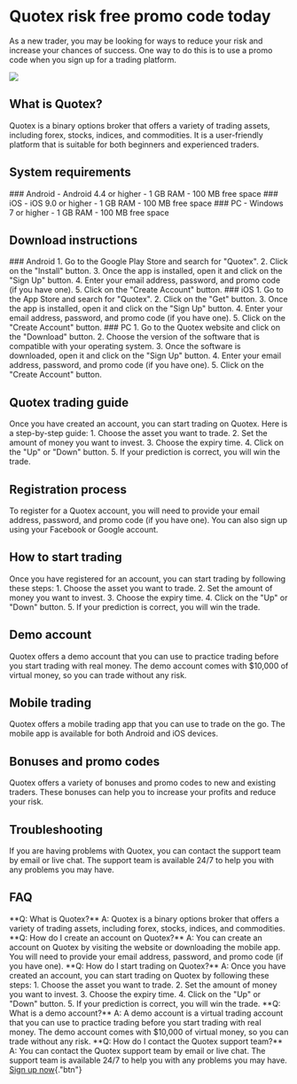 # Quotex risk free promo code today

As a new trader, you may be looking for ways to reduce your risk and
increase your chances of success. One way to do this is to use a promo
code when you sign up for a trading platform.

[![](https://static.quotex.io/files/4_en/300_250.jpg)](https://traff.sbs/brokerqxlid)

## What is Quotex?

Quotex is a binary options broker that offers a variety of trading
assets, including forex, stocks, indices, and commodities. It is a
user-friendly platform that is suitable for both beginners and
experienced traders.

## System requirements

\### Android - Android 4.4 or higher - 1 GB RAM - 100 MB free space \###
iOS - iOS 9.0 or higher - 1 GB RAM - 100 MB free space \### PC - Windows
7 or higher - 1 GB RAM - 100 MB free space

## Download instructions

\### Android 1. Go to the Google Play Store and search for
"Quotex". 2. Click on the "Install" button. 3. Once the app
is installed, open it and click on the "Sign Up" button. 4. Enter
your email address, password, and promo code (if you have one). 5. Click
on the "Create Account" button. \### iOS 1. Go to the App Store
and search for "Quotex". 2. Click on the "Get" button. 3.
Once the app is installed, open it and click on the "Sign Up"
button. 4. Enter your email address, password, and promo code (if you
have one). 5. Click on the "Create Account" button. \### PC 1. Go
to the Quotex website and click on the "Download" button. 2.
Choose the version of the software that is compatible with your
operating system. 3. Once the software is downloaded, open it and click
on the "Sign Up" button. 4. Enter your email address, password,
and promo code (if you have one). 5. Click on the "Create Account"
button.

## Quotex trading guide

Once you have created an account, you can start trading on Quotex. Here
is a step-by-step guide: 1. Choose the asset you want to trade. 2. Set
the amount of money you want to invest. 3. Choose the expiry time. 4.
Click on the "Up" or "Down" button. 5. If your prediction is
correct, you will win the trade.

## Registration process

To register for a Quotex account, you will need to provide your email
address, password, and promo code (if you have one). You can also sign
up using your Facebook or Google account.

## How to start trading

Once you have registered for an account, you can start trading by
following these steps: 1. Choose the asset you want to trade. 2. Set the
amount of money you want to invest. 3. Choose the expiry time. 4. Click
on the "Up" or "Down" button. 5. If your prediction is
correct, you will win the trade.

## Demo account

Quotex offers a demo account that you can use to practice trading before
you start trading with real money. The demo account comes with \$10,000
of virtual money, so you can trade without any risk.

## Mobile trading

Quotex offers a mobile trading app that you can use to trade on the go.
The mobile app is available for both Android and iOS devices.

## Bonuses and promo codes

Quotex offers a variety of bonuses and promo codes to new and existing
traders. These bonuses can help you to increase your profits and reduce
your risk.

## Troubleshooting

If you are having problems with Quotex, you can contact the support team
by email or live chat. The support team is available 24/7 to help you
with any problems you may have.

## FAQ

\*\*Q: What is Quotex?\*\* A: Quotex is a binary options broker that
offers a variety of trading assets, including forex, stocks, indices,
and commodities. \*\*Q: How do I create an account on Quotex?\*\* A: You
can create an account on Quotex by visiting the website or downloading
the mobile app. You will need to provide your email address, password,
and promo code (if you have one). \*\*Q: How do I start trading on
Quotex?\*\* A: Once you have created an account, you can start trading
on Quotex by following these steps: 1. Choose the asset you want to
trade. 2. Set the amount of money you want to invest. 3. Choose the
expiry time. 4. Click on the "Up" or "Down" button. 5. If
your prediction is correct, you will win the trade. \*\*Q: What is a
demo account?\*\* A: A demo account is a virtual trading account that
you can use to practice trading before you start trading with real
money. The demo account comes with \$10,000 of virtual money, so you can
trade without any risk. \*\*Q: How do I contact the Quotex support
team?\*\* A: You can contact the Quotex support team by email or live
chat. The support team is available 24/7 to help you with any problems
you may have. [Sign up
now](\%22https://traff.sbs/brokerqxsignup\%22){."btn"}


